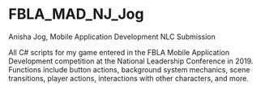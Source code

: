 # FBLA_MAD_NJ_Jog
Anisha Jog, Mobile Application Development NLC Submission

All C# scripts for my game entered in the FBLA Mobile Application Development competition at the National Leadership Conference in 2019. Functions include button actions, background system mechanics, scene transitions, player actions, interactions with other characters, and more.
